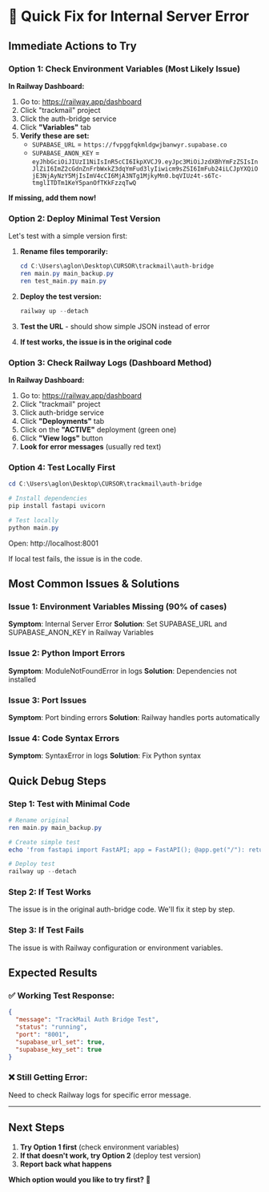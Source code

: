 # 🚀 Quick Fix for Internal Server Error

## Immediate Actions to Try

### Option 1: Check Environment Variables (Most Likely Issue)

**In Railway Dashboard:**

1. Go to: https://railway.app/dashboard
2. Click "trackmail" project
3. Click the auth-bridge service
4. Click **"Variables"** tab
5. **Verify these are set:**
   - `SUPABASE_URL` = `https://fvpggfqkmldgwjbanwyr.supabase.co`
   - `SUPABASE_ANON_KEY` = `eyJhbGciOiJIUzI1NiIsInR5cCI6IkpXVCJ9.eyJpc3MiOiJzdXBhYmFzZSIsInJlZiI6ImZ2cGdnZnFrbWxkZ3dqYmFud3lyIiwicm9sZSI6ImFub24iLCJpYXQiOjE3NjAyNzY5MjIsImV4cCI6MjA3NTg1MjkyMn0.bqVIUz4t-s6Tc-tmglITDTm1KeY5panOfTKkFzzqTwQ`

**If missing, add them now!**

### Option 2: Deploy Minimal Test Version

Let's test with a simple version first:

1. **Rename files temporarily:**
   ```powershell
   cd C:\Users\aglon\Desktop\CURSOR\trackmail\auth-bridge
   ren main.py main_backup.py
   ren test_main.py main.py
   ```

2. **Deploy the test version:**
   ```powershell
   railway up --detach
   ```

3. **Test the URL** - should show simple JSON instead of error

4. **If test works, the issue is in the original code**

### Option 3: Check Railway Logs (Dashboard Method)

**In Railway Dashboard:**

1. Go to: https://railway.app/dashboard
2. Click "trackmail" project  
3. Click auth-bridge service
4. Click **"Deployments"** tab
5. Click on the **"ACTIVE"** deployment (green one)
6. Click **"View logs"** button
7. **Look for error messages** (usually red text)

### Option 4: Test Locally First

```powershell
cd C:\Users\aglon\Desktop\CURSOR\trackmail\auth-bridge

# Install dependencies
pip install fastapi uvicorn

# Test locally
python main.py
```

Open: http://localhost:8001

If local test fails, the issue is in the code.

## Most Common Issues & Solutions

### Issue 1: Environment Variables Missing (90% of cases)
**Symptom**: Internal Server Error
**Solution**: Set SUPABASE_URL and SUPABASE_ANON_KEY in Railway Variables

### Issue 2: Python Import Errors
**Symptom**: ModuleNotFoundError in logs
**Solution**: Dependencies not installed

### Issue 3: Port Issues
**Symptom**: Port binding errors
**Solution**: Railway handles ports automatically

### Issue 4: Code Syntax Errors
**Symptom**: SyntaxError in logs
**Solution**: Fix Python syntax

## Quick Debug Steps

### Step 1: Test with Minimal Code
```powershell
# Rename original
ren main.py main_backup.py

# Create simple test
echo 'from fastapi import FastAPI; app = FastAPI(); @app.get("/"): return {"status": "ok"}' > main.py

# Deploy test
railway up --detach
```

### Step 2: If Test Works
The issue is in the original auth-bridge code. We'll fix it step by step.

### Step 3: If Test Fails
The issue is with Railway configuration or environment variables.

## Expected Results

### ✅ Working Test Response:
```json
{
  "message": "TrackMail Auth Bridge Test",
  "status": "running",
  "port": "8001",
  "supabase_url_set": true,
  "supabase_key_set": true
}
```

### ❌ Still Getting Error:
Need to check Railway logs for specific error message.

---

## Next Steps

1. **Try Option 1 first** (check environment variables)
2. **If that doesn't work, try Option 2** (deploy test version)
3. **Report back what happens**

**Which option would you like to try first?** 🤔
